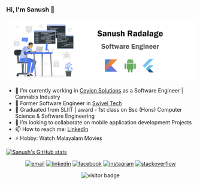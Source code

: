 ### Hi, I'm Sanush 👋

<p align="center">
  <img src="https://github.com/SanushRadalage/SanushRadalage/blob/master/intro.png">
</p>

- 🔭 I’m currently working in [Ceylon Solutions](https://ceylonsolutions.com/) as a Software Engineer | Cannabis Industry
- 🔭 Former Software Engineer in [Swivel Tech](https://swiveltech.io/)
- 🌱 Graduated from SLIIT | award - 1st class on Bsc (Hons) Computer Science & Software Engineering 
- 👯 I’m looking to collaborate on mobile application development Projects
- 📫 How to reach me: [LinkedIn](https://www.linkedin.com/in/sanush-radalage-94b744161/) 
- ⚡ Hobby: Watch Malayalam Movies

[![Sanush's GitHub stats](https://github-readme-stats.vercel.app/api?username=SanushRadalage)](https://github.com/anuraghazra/github-readme-stats)

<p align="center">
  <a href="mailto:maleekasanush@gmail.com"><img src="https://img.icons8.com/color/96/000000/gmail.png" alt="email"/></a>
  <a href="https://www.linkedin.com/in/sanush-radalage"><img src="https://img.icons8.com/color/96/000000/linkedin.png" alt="linkedin"/></a>
  <a href="https://www.facebook.com/SanushRadalage"><img src="https://img.icons8.com/color/96/000000/facebook.png" alt="facebook"/></a>
  <a href="https://www.instagram.com/sanush_radalage"><img src="https://img.icons8.com/color/96/000000/instagram-new.png" alt="instagram"/></a>
  <a href="https://stackoverflow.com/users/11354766/sanush"><img src="https://img.icons8.com/color/96/000000/stackoverflow.png" alt="stackoverflow"/></a>
</p>

<p  align="center">
  <img src="https://visitor-badge.glitch.me/badge?page_id=SanushRadalage.SanushRadalage" alt="visitor badge"/>
</p>
